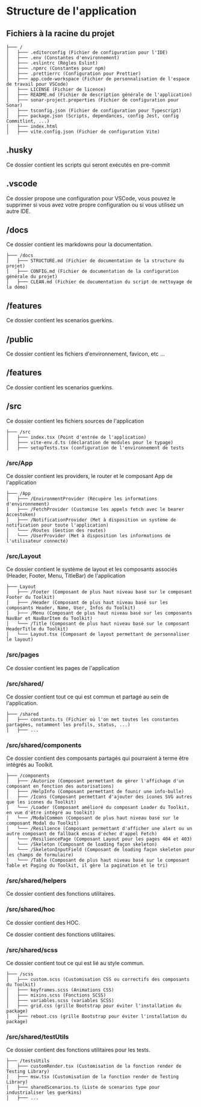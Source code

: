 # Structure de l'application

## Fichiers à la racine du projet

```
├─── /
│   ├─── .editorconfig (Fichier de configuration pour l'IDE)
│   ├─── .env (Constantes d'environnement)
│   ├─── .eslintrc (Règles Eslint)
│   ├─── .npmrc (Constantes pour npm)
│   ├─── .prettierrc (Configuration pour Prettier)
│   ├─── app.code-workspace (Fichier de personnalisation de l'espace de travail pour VSCode)
│   ├─── LICENSE (Fichier de licence)
│   ├─── README.md (Fichier de description générale de l'application)
│   ├─── sonar-project.properties (Fichier de configuration pour Sonar)
│   ├─── tsconfig.json (Fichier de configuration pour Typescript)
│   ├─── package.json (Scripts, dependances, config Jest, config Commitlint, ...)
│   ├─── index.html
│   ├─── vite.config.json (Fichier de configuration Vite)
```

## .husky

Ce dossier contient les scripts qui seront exécutés en pre-commit

## .vscode

Ce dossier propose une configuration pour VSCode, vous pouvez le supprimer si vous avez votre propre configuration ou si vous utilisez un autre IDE.

## /docs

Ce dossier contient les markdowns pour la documentation.

```
├─── /docs
│   ├─── STRUCTURE.md (Fichier de documentation de la structure du projet)
│   ├─── CONFIG.md (Fichier de documentation de la configuration générale du projet)
│   ├─── CLEAN.md (Fichier de documentation du script de nettoyage de la démo)
```

## /features

Ce dossier contient les scenarios guerkins.

## /public

Ce dossier contient les fichiers d'environnement, favicon, etc ...

## /features

Ce dossier contient les scenarios guerkins.

## /src

Ce dossier contient les fichiers sources de l'application

```
├─── /src
│   ├─── index.tsx (Point d'entrée de l'application)
│   ├─── vite-env.d.ts (déclaration de modules pour le typage)
│   ├─── setupTests.tsx (configuration de l'environnement de tests
```

### /src/App

Ce dossier contient les providers, le router et le composant App de l'application

```
├─── /App
│   ├─── /EnvironmentProvider (Récupère les informations d'environnement)
│   ├─── /FetchProvider (Customise les appels fetch avec le bearer Accestoken)
│   ├─── /NotificationProvider (Met à disposition un système de notification pour toute l'application)
│   └─── /Routes (Gestion des routes)
│   └─── /UserProvider (Met à disposition les informations de l'utilisateur connecté)
```

### /src/Layout

Ce dossier contient le système de layout et les composants associés (Header, Footer, Menu, TitleBar) de l'application

```
├─── Layout
│   ├─── /Footer (Composant de plus haut niveau basé sur le composant Footer du Toolkit)
│   ├─── /Header (Composant de plus haut niveau basé sur les composants Header, Name, User, Infos du Toolkit)
│   ├─── /Menu (Composant de plus haut niveau basé sur les composants NavBar et NavBarItem du Toolkit)
│   └─── /Title (Composant de plus haut niveau basé sur le composant HeaderTitle du Toolkit)
│   └─── Layout.tsx (Composant de layout permettant de personnaliser le layout)
```

### /src/pages

Ce dossier contient les pages de l'application

### /src/shared/

Ce dossier contient tout ce qui est commun et partagé au sein de l'application.

```
├─── /shared
│   ├─── constants.ts (Fichier où l'on met toutes les constantes partagées, notamment les profils, status, ...)
│   ├─── ...
```

### /src/shared/components

Ce dossier contient des composants partagés qui pourraient à terme être intégrés au Toolkit.

```
├─── /components
│   ├─── /Autorize (Composant permettant de gérer l'affichage d'un composant en fonction des autorisations)
│   ├─── /HelpInfo (Composant permettant de founir une info-bulle)
│   ├─── /Icons (Composant permettant d'ajouter des icones SVG autres que les icones du Toolkit)
│   └─── /Loader (Composant amélioré du composant Loader du Toolkit, en vue d'être intégré au toolkit)
│   └─── /ModalCommon (Composant de plus haut niveau basé sur le composant Modal du Toolkit)
│   └─── /Resilience (Composant permettant d'afficher une alert ou un autre composant de fallback encas d'échec d'appel Fetch)
│   └─── /ResiliencePage (Composant Layout pour les pages 404 et 403)
│   └─── /Skeleton (Composant de loading façon skeleton)
│   └─── /SkeletonInputField (Composant de loading façon skeleton pour les champs de formulaire)
│   └─── /Table (Composant de plus haut niveau basé sur le composant Table et Paging du Toolkit, il gère la pagination et le tri)
```

### /src/shared/helpers

Ce dossier contient des fonctions utilitaires.

### /src/shared/hoc

Ce dossier contient des HOC.

Ce dossier contient des fonctions utilitaires.

### /src/shared/scss

Ce dossier contient tout ce qui est lié au style commun.

```
├─── /scss
│   ├─── custom.scss (Customisation CSS ou correctifs des composants du Toolkit)
│   ├─── keyframes.scss (Animations CSS)
│   ├─── mixins.scss (Fonctions SCSS)
│   ├─── variables.scss (variables SCSS)
│   ├─── grid.css (grille Bootstrap pour éviter l'installation du package)
│   ├─── reboot.css (grille Bootstrap pour éviter l'installation du package)
```

### /src/shared/testUtils

Ce dossier contient des fonctions utilitaires pour les tests.

```
├─── /testsUtils
│   ├─── customRender.tsx (Customisation de la fonction render de Testing Library)
│   ├─── msw.tsx (Customisation de la fonction render de Testing Library)
│   ├─── sharedScenarios.ts (Liste de scenarios type pour industrialiser les guerkins)
│   ├─── ...
```

